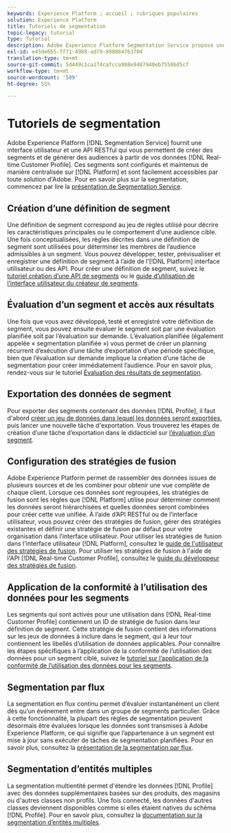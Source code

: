 ```yaml
---
keywords: Experience Platform ; accueil ; rubriques populaires
solution: Experience Platform
title: Tutoriels de segmentation
topic-legacy: tutorial
type: Tutorial
description: Adobe Experience Platform Segmentation Service propose une interface utilisateur et une API RESTful qui vous permettent de créer des segments et de générer des audiences à partir des données Real-time Customer Profile. Ces segments sont configurés et conservés de manière centralisée sur Platform et sont facilement accessibles depuis n’importe quelle solution Adobe.
exl-id: e45de6b5-ff71-4908-ad79-898084763704
translation-type: tm+mt
source-git-commit: 5d449c1ca174cafcca988e9487940eb7550bd5cf
workflow-type: tm+mt
source-wordcount: '589'
ht-degree: 55%

---
```


# Tutoriels de segmentation

Adobe Experience Platform [!DNL Segmentation Service] fournit une interface utilisateur et une API RESTful qui vous permettent de créer des segments et de générer des audiences à partir de vos données [!DNL Real-time Customer Profile]. Ces segments sont configurés et maintenus de manière centralisée sur [!DNL Platform] et sont facilement accessibles par toute solution d&#39;Adobe. Pour en savoir plus sur la segmentation, commencez par lire la [présentation de Segmentation Service](../segmentation/home.md).

## Création d’une définition de segment

Une définition de segment correspond au jeu de règles utilisé pour décrire les caractéristiques principales ou le comportement d’une audience cible. Une fois conceptualisées, les règles décrites dans une définition de segment sont utilisées pour déterminer les membres de l’audience admissibles à un segment. Vous pouvez développer, tester, prévisualiser et enregistrer une définition de segment à l’aide de l’[!DNL Platform] interface utilisateur ou des API. Pour créer une définition de segment, suivez le [tutoriel création d’une API de segments](../segmentation/tutorials/create-a-segment.md) ou le [guide d’utilisation de l’interface utilisateur du créateur de segments](../segmentation/ui/overview.md).

## Évaluation d’un segment et accès aux résultats

Une fois que vous avez développé, testé et enregistré votre définition de segment, vous pouvez ensuite évaluer le segment soit par une évaluation planifiée soit par l’évaluation sur demande. L’évaluation planifiée (également appelée « segmentation planifiée ») vous permet de créer un planning récurrent d’exécution d’une tâche d’exportation d’une période spécifique, bien que l’évaluation sur demande implique la création d’une tâche de segmentation pour créer immédiatement l’audience. Pour en savoir plus, rendez-vous sur le tutoriel [Évaluation des résultats de segmentation](../segmentation/tutorials/evaluate-a-segment.md).

## Exportation des données de segment

Pour exporter des segments contenant des données [!DNL Profile], il faut d&#39;abord [créer un jeu de données dans lequel les données seront exportées](../segmentation/tutorials/create-dataset-export-segment.md), puis lancer une nouvelle tâche d&#39;exportation. Vous trouverez les étapes de création d’une tâche d’exportation dans le didacticiel sur [l’évaluation d’un segment](../segmentation/tutorials/evaluate-a-segment.md).

## Configuration des stratégies de fusion

Adobe Experience Platform permet de rassembler des données issues de plusieurs sources et de les combiner pour obtenir une vue complète de chaque client. Lorsque ces données sont regroupées, les stratégies de fusion sont les règles que [!DNL Platform] utilise pour déterminer comment les données seront hiérarchisées et quelles données seront combinées pour créer cette vue unifiée. À l’aide d’API RESTful ou de l’interface utilisateur, vous pouvez créer des stratégies de fusion, gérer des stratégies existantes et définir une stratégie de fusion par défaut pour votre organisation dans l’interface utilisateur. Pour utiliser les stratégies de fusion dans l&#39;interface utilisateur [!DNL Platform], consultez le [guide de l&#39;utilisateur des stratégies de fusion](../profile/ui/merge-policies.md). Pour utiliser les stratégies de fusion à l&#39;aide de l&#39;API [!DNL Real-time Customer Profile], consultez le [guide du développeur des stratégies de fusion](../profile/api/merge-policies.md).

## Application de la conformité à l’utilisation des données pour les segments

Les segments qui sont activés pour une utilisation dans [!DNL Real-time Customer Profile] contiennent un ID de stratégie de fusion dans leur définition de segment. Cette stratégie de fusion contient des informations sur les jeux de données à inclure dans le segment, qui à leur tour contiennent les libellés d’utilisation de données applicables. Pour connaître les étapes spécifiques à l’application de la conformité de l’utilisation des données pour un segment ciblé, suivez le [tutoriel sur l’application de la conformité de l’utilisation des données pour les segments](../segmentation/tutorials/governance.md).

## Segmentation par flux

La segmentation en flux continu permet d’évaluer instantanément un client dès qu’un événement entre dans un groupe de segments particulier. Grâce à cette fonctionnalité, la plupart des règles de segmentation peuvent désormais être évaluées lorsque les données sont transmises à Adobe Experience Platform, ce qui signifie que l’appartenance à un segment est mise à jour sans exécuter de tâches de segmentation planifiées. Pour en savoir plus, consultez la [présentation de la segmentation par flux](../segmentation/api/streaming-segmentation.md).

## Segmentation d’entités multiples

La segmentation multientité permet d&#39;étendre les données [!DNL Profile] avec des données supplémentaires basées sur des produits, des magasins ou d&#39;autres classes non profils. Une fois connecté, les données d&#39;autres classes deviennent disponibles comme si elles étaient natives du schéma [!DNL Profile]. Pour en savoir plus, consultez la [documentation sur la segmentation d’entités multiples](../segmentation/multi-entity-segmentation.md).
